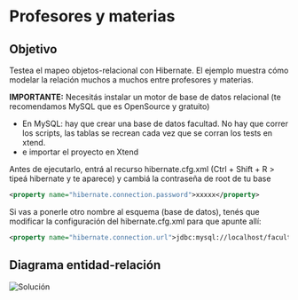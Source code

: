 # Profesores y materias

 ## Objetivo
 Testea el mapeo objetos-relacional con Hibernate. El ejemplo muestra cómo modelar la relación muchos a muchos entre profesores y materias.

**IMPORTANTE:** Necesitás instalar un motor de base de datos relacional (te recomendamos MySQL que es OpenSource y gratuito)
 
 * En MySQL: hay que crear una base de datos facultad. No hay que correr los scripts, las tablas se recrean cada vez que se corran los tests en xtend.
 * e importar el proyecto en Xtend
 
 Antes de ejecutarlo, entrá al recurso hibernate.cfg.xml (Ctrl + Shift + R > tipeá hibernate y te aparece) 
 y cambiá la contraseña de root de tu base

``` xml
<property name="hibernate.connection.password">xxxxx</property>
```

Si vas a ponerle otro nombre al esquema (base de datos), tenés que modificar la configuración del hibernate.cfg.xml para que apunte allí:

``` xml
<property name="hibernate.connection.url">jdbc:mysql://localhost/facultad</property>
``` 

## Diagrama entidad-relación

![Solución](docs/facultad.png)

